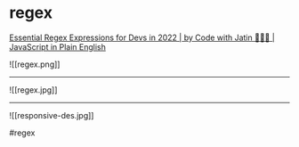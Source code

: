 # regex
[Essential Regex Expressions for Devs in 2022 | by Code with Jatin 👨🏻‍💻 | JavaScript in Plain English](https://javascript.plainenglish.io/essential-regex-expressions-for-devs-in-2022-43577015046d)


![[regex.png]]

***
![[regex.jpg]]
***
![[responsive-des.jpg]]

#regex
